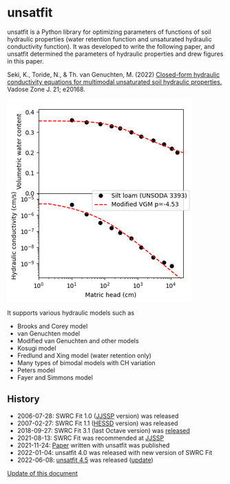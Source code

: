 # unsatfit

unsatfit is a Python library for optimizing parameters of functions of soil hydraulic properties (water retention function and unsaturated hydraulic conductivity function). It was developed to write the following paper, and unsatfit determined the parameters of hydraulic properties and drew figures in this paper.

Seki, K., Toride, N., & Th. van Genuchten, M. (2022) [Closed-form hydraulic conductivity equations for multimodal unsaturated soil hydraulic properties.](https://doi.org/10.1002/vzj2.20168) Vadose Zone J. 21; e20168.

![VG-Mualem](sample/VG-Mualem.png "VG-Mualem")

It supports various hydraulic models such as

- Brooks and Corey model
- van Genuchten model
- Modified van Genuchten and other models
- Kosugi model
- Fredlund and Xing model (water retention only)
- Many types of bimodal models with CH variation
- Peters model
- Fayer and Simmons model

## History

- 2006-07-28: SWRC Fit 1.0 ([JJSSP](https://js-soilphysics.com/downloads/pdf/105067.pdf) version) was released 
- 2007-02-27: SWRC Fit 1.1 ([HESSD](http://dx.doi.org/10.5194/hessd-4-407-2007) version) was released
- 2018-09-27: SWRC Fit 3.1 (last Octave version) was [released](https://github.com/sekika/swrcfit/releases/tag/v3.1)
- 2021-08-13: SWRC Fit was recommended at [JJSSP](https://doi.org/10.34467/jssoilphysics.148.0_45)
- 2021-11-24: [Paper](https://doi.org/10.1002/vzj2.20168) written with unsatfit was published
- 2022-01-04: unsatfit 4.0 was released with new version of SWRC Fit
- 2022-06-08: [unsatfit 4.5](https://pypi.org/project/unsatfit/#history) was released ([update](https://github.com/sekika/unsatfit/commits/main/unsatfit))

[Update of this document](https://github.com/sekika/unsatfit/commits/main/docs)
